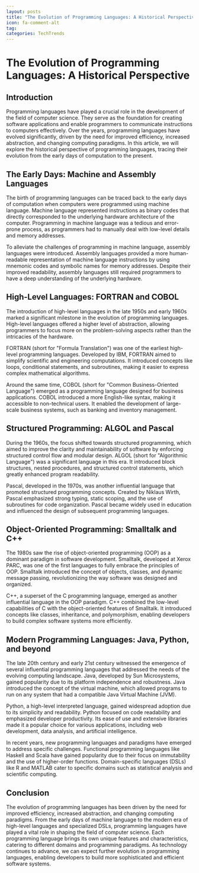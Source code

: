 ```yaml
---
layout: posts
title: "The Evolution of Programming Languages: A Historical Perspective"
icon: fa-comment-alt
tag:      
categories: TechTrends
---
```



# The Evolution of Programming Languages: A Historical Perspective

## Introduction

Programming languages have played a crucial role in the development of the field of computer science. They serve as the foundation for creating software applications and enable programmers to communicate instructions to computers effectively. Over the years, programming languages have evolved significantly, driven by the need for improved efficiency, increased abstraction, and changing computing paradigms. In this article, we will explore the historical perspective of programming languages, tracing their evolution from the early days of computation to the present.

## The Early Days: Machine and Assembly Languages

The birth of programming languages can be traced back to the early days of computation when computers were programmed using machine language. Machine language represented instructions as binary codes that directly corresponded to the underlying hardware architecture of the computer. Programming in machine language was a tedious and error-prone process, as programmers had to manually deal with low-level details and memory addresses.

To alleviate the challenges of programming in machine language, assembly languages were introduced. Assembly languages provided a more human-readable representation of machine language instructions by using mnemonic codes and symbolic names for memory addresses. Despite their improved readability, assembly languages still required programmers to have a deep understanding of the underlying hardware.

## High-Level Languages: FORTRAN and COBOL

The introduction of high-level languages in the late 1950s and early 1960s marked a significant milestone in the evolution of programming languages. High-level languages offered a higher level of abstraction, allowing programmers to focus more on the problem-solving aspects rather than the intricacies of the hardware.

FORTRAN (short for "Formula Translation") was one of the earliest high-level programming languages. Developed by IBM, FORTRAN aimed to simplify scientific and engineering computations. It introduced concepts like loops, conditional statements, and subroutines, making it easier to express complex mathematical algorithms.

Around the same time, COBOL (short for "Common Business-Oriented Language") emerged as a programming language designed for business applications. COBOL introduced a more English-like syntax, making it accessible to non-technical users. It enabled the development of large-scale business systems, such as banking and inventory management.

## Structured Programming: ALGOL and Pascal

During the 1960s, the focus shifted towards structured programming, which aimed to improve the clarity and maintainability of software by enforcing structured control flow and modular design. ALGOL (short for "Algorithmic Language") was a significant language in this era. It introduced block structures, nested procedures, and structured control statements, which greatly enhanced program readability.

Pascal, developed in the 1970s, was another influential language that promoted structured programming concepts. Created by Niklaus Wirth, Pascal emphasized strong typing, static scoping, and the use of subroutines for code organization. Pascal became widely used in education and influenced the design of subsequent programming languages.

## Object-Oriented Programming: Smalltalk and C++

The 1980s saw the rise of object-oriented programming (OOP) as a dominant paradigm in software development. Smalltalk, developed at Xerox PARC, was one of the first languages to fully embrace the principles of OOP. Smalltalk introduced the concept of objects, classes, and dynamic message passing, revolutionizing the way software was designed and organized.

C++, a superset of the C programming language, emerged as another influential language in the OOP paradigm. C++ combined the low-level capabilities of C with the object-oriented features of Smalltalk. It introduced concepts like classes, inheritance, and polymorphism, enabling developers to build complex software systems more efficiently.

## Modern Programming Languages: Java, Python, and beyond

The late 20th century and early 21st century witnessed the emergence of several influential programming languages that addressed the needs of the evolving computing landscape. Java, developed by Sun Microsystems, gained popularity due to its platform independence and robustness. Java introduced the concept of the virtual machine, which allowed programs to run on any system that had a compatible Java Virtual Machine (JVM).

Python, a high-level interpreted language, gained widespread adoption due to its simplicity and readability. Python focused on code readability and emphasized developer productivity. Its ease of use and extensive libraries made it a popular choice for various applications, including web development, data analysis, and artificial intelligence.

In recent years, new programming languages and paradigms have emerged to address specific challenges. Functional programming languages like Haskell and Scala have gained popularity due to their focus on immutability and the use of higher-order functions. Domain-specific languages (DSLs) like R and MATLAB cater to specific domains such as statistical analysis and scientific computing.

## Conclusion

The evolution of programming languages has been driven by the need for improved efficiency, increased abstraction, and changing computing paradigms. From the early days of machine language to the modern era of high-level languages and specialized DSLs, programming languages have played a vital role in shaping the field of computer science. Each programming language brings its own unique features and characteristics, catering to different domains and programming paradigms. As technology continues to advance, we can expect further evolution in programming languages, enabling developers to build more sophisticated and efficient software systems.